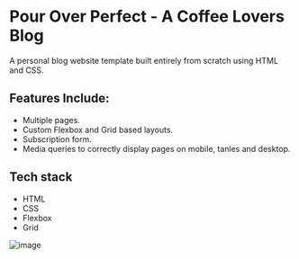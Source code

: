 # Pour Over Perfect - A Coffee Lovers Blog

A personal blog website template built entirely from scratch using HTML and CSS.

## Features Include: 
- Multiple pages.
- Custom Flexbox and Grid based layouts. 
- Subscription form.
- Media queries to correctly display pages on mobile, tanles and desktop. 

## Tech stack

- HTML
- CSS
- Flexbox
- Grid

![image](https://user-images.githubusercontent.com/43654264/93032803-4eb62880-f5e8-11ea-98ac-49d815dd76d7.png)

